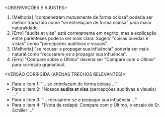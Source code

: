 <OBSERVAÇÕES E AJUSTES>
1. [Melhoria] "compenetram mutuamente de forma ociosa" poderia ser melhor traduzido como "se entrelaçam de forma ociosa" para maior naturalidade.
2. [Erro] "audita et visa" está corretamente em negrito, mas a explicação entre parênteses poderia ser mais clara. Sugerir "coisas ouvidas e vistas" como "percepções auditivas e visuais".
3. [Melhoria] "se recusar a propagar sua influência" poderia ser mais natural como "recusarem-se a propagar sua influência".
4. [Erro] "Compare sobre o Último" deveria ser "Compare com o Último" para correção gramatical.

<VERSÃO CORRIGIDA (APENAS TRECHOS RELEVANTES)>
- Para o item 1: "... se entrelaçam de forma ociosa ..."
- Para o item 2: "Nossos **audita et visa** (percepções auditivas e visuais) ..."
- Para o item 3: "... recusarem-se a propagar sua influência ..."
- Para o item 4: "[Nota de rodapé: Compare com o Último, o ensaio do Sr. Schiller ..."